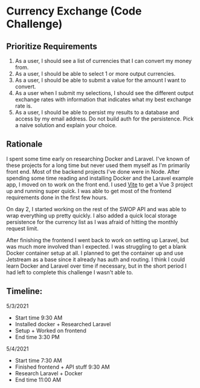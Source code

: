 
# Currency Exchange (Code Challenge)

## Prioritize Requirements
1. As a user, I should see a list of currencies that I can convert my money from.
1. As a user, I should be able to select 1 or more output currencies.
1. As a user, I should be able to submit a value for the amount I want to convert.
1. As a user when I submit my selections, I should see the different output exchange rates with information that indicates what my best exchange rate is.
1. As a user, I should be able to persist my results to a database and access by my email address. Do not build auth for the persistence. Pick a naive solution and explain your choice.

## Rationale

I spent some time early on researching Docker and Laravel. I've known of these projects for a long time but never used them myself as I'm primarily front end. Most of the backend projects I've done were in Node. After spending some time reading and installing Docker and the Laravel example app, I moved on to work on the front end. I used [Vite](https://github.com/vitejs/vite) to get a Vue 3 project up and running super quick. I was able to get most of the frontend requirements done in the first few hours.

On day 2, I started working on the rest of the SWOP API and was able to wrap everything up pretty quickly. I also added a quick local storage persistence for the currency list as I was afraid of hitting the monthly request limit.

After finishing the frontend I went back to work on setting up Laravel, but was much more involved than I expected. I was struggling to get a blank Docker container setup at all. I planned to get the container up and use Jetstream as a base since it already has auth and routing. I think I could learn Docker and Laravel over time if necessary, but in the short period I had left to complete this challenge I wasn't able to.

## Timeline:

5/3/2021
 - Start time 9:30 AM
 - Installed docker + Researched Laravel
 - Setup + Worked on frontend
 - End time 3:30 PM

5/4/2021
 - Start time 7:30 AM
 - Finished frontend + API stuff 9:30 AM
 - Research Laravel + Docker
 - End time 11:00 AM
